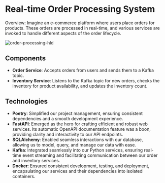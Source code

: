 # Real-time Order Processing System
Overview:
Imagine an e-commerce platform where users place orders for products. These orders are processed in real-time, and various services are invoked to handle different aspects of the order lifecycle.

![order-processing-hld](https://github.com/kishorechk/realtime-order-processing/assets/678734/ba3a423d-7e03-4a42-aaf9-02da184af474)


## Components

* **Order Service**: Accepts orders from users and sends them to a Kafka topic.
* **Inventory Service**: Listens to the Kafka topic for new orders, checks the inventory for product availability, and updates the inventory count.

## Technologies
* **Poetry**: Simplified our project management, ensuring consistent dependencies and a smooth development experience.
* **FastAPI**: Emerged as the hero for crafting efficient and robust web services. Its automatic OpenAPI documentation feature was a boon, providing clarity and interactivity to our API endpoints.
* **SQLAlchemy**: Enabled seamless interactions with our database, allowing us to model, query, and manage our data with ease.
* **Kafka**: Integrated seamlessly into our Python services, ensuring real-time event streaming and facilitating communication between our order and inventory services.
* **Docker**: Ensured consistent development, testing, and deployment, encapsulating our services and their dependencies into isolated containers.

